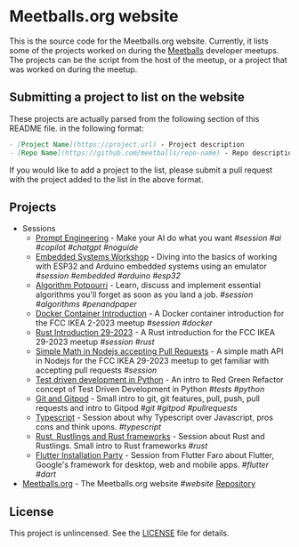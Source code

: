 # Meetballs.org website

This is the source code for the Meetballs.org website. Currently, it lists
some of the projects worked on during the [Meetballs](https://meetballs.org)
developer meetups. The projects can be the script from the host of the meetup,
or a project that was worked on during the meetup.

## Submitting a project to list on the website

These projects are actually parsed from the following section of this README
file. in the following format:

```markdown
- [Project Name](https://project.url) - Project description
- [Repo Name](https://github.com/meetballs/repo-name) - Repo description
```

If you would like to add a project to the list, please submit a pull request
with the project added to the list in the above format.

## Projects

- Sessions
  - [Prompt Engineering](https://www.facebook.com/events/928880408889510) - Make your AI do what you want _#session_ _#ai_ _#copilot_ _#chatgpt_ _#noguide_
  - [Embedded Systems Workshop](https://github.com/zinixyt/meetballs-embedded-workshop) - Diving
    into the basics of working with ESP32 and Arduino embedded systems using an emulator _#session_
    _#embedded_ _#arduino_ _#esp32_
  - [Algorithm Potpourri](https://www.facebook.com/events/1080560462988839) - Learn, discuss and implement essential
    algorithms you'll forget as soon as you land a job. _#session_
    _#algorithms_ _#penandpaper_
  - [Docker Container Introduction](https://github.com/Unisergius/containers-fccikea-2-2023) - A Docker container
    introduction for the FCC IKEA 2-2023 meetup _#session_ _#docker_
  - [Rust Introduction 29-2023](https://github.com/onelikeandidie/fccikea-29-2023-rust) - A Rust introduction for the FCC
    IKEA 29-2023 meetup _#session_ _#rust_
  - [Simple Math in Nodejs accepting Pull Requests](https://github.com/Unisergius/simple-math-api-exercise) - A simple
    math API in Nodejs for the FCC IKEA 29-2023 meetup to get familiar with accepting pull requests _#session_
  - [Test driven development in Python](https://github.com/Unisergius/fcc-python-tdd-session) - An intro to Red Green Refactor concept of Test Driven Development in Python _#tests_ _#python_
  - [Git and Gitpod](https://github.com/Unisergius/git-fcc-ikea-2023) - Small intro to git, git features, pull, push, pull requests and intro to Gitpod _#git_ _#gitpod_ _#pullrequests_
  - [Typescript](https://github.com/Unisergius/typescript-fccikea-4-2023) - Session about why Typescript over Javascript, pros cons and think upons. _#typescript_
  - [Rust, Rustlings and Rust frameworks](https://github.com/Unisergius/rust-7-april-fcc-ikea) - Session about Rust and Rustlings. Small intro to Rust frameworks _#rust_
  - [Flutter Installation Party](https://github.com/Unisergius/flutter-fccikea-3-2023) - Session from Flutter Faro about Flutter, Google's framework for desktop, web and mobile apps. _#flutter_ _#dart_
- [Meetballs.org](https://meetballs.org) - The Meetballs.org website _#website_
    [Repository](https://github.com/onelikeandidie/meetballs.org)

## License

This project is unlincensed. See the [LICENSE](LICENSE) file for details.
